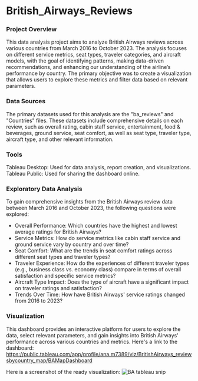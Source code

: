 # British_Airways_Reviews

### Project Overview
This data analysis project aims to analyze British Airways reviews across various countries from March 2016 to October 2023. The analysis focuses on different service metrics, seat types, traveler categories, and aircraft models, with the goal of identifying patterns, making data-driven recommendations, and enhancing our understanding of the airline’s performance by country. The primary objective was to create a visualization that allows users to explore these metrics and filter data based on relevant parameters.

### Data Sources
The primary datasets used for this analysis are the "ba_reviews" and "Countries" files. These datasets include comprehensive details on each review, such as overall rating, cabin staff service, entertainment, food & beverages, ground service, seat comfort, as well as seat type, traveler type, aircraft type, and other relevant information.

### Tools
Tableau Desktop: Used for data analysis, report creation, and visualizations.
Tableau Public: Used for sharing the dashboard online.

### Exploratory Data Analysis
To gain comprehensive insights from the British Airways review data between March 2016 and October 2023, the following questions were explored:

 - Overall Performance: Which countries have the highest and lowest average ratings for British Airways?
 - Service Metrics: How do service metrics like cabin staff service and ground service vary by country and over time?
 - Seat Comfort: What are the trends in seat comfort ratings across different seat types and traveler types?
 - Traveler Experience: How do the experiences of different traveler types (e.g., business class vs. economy class) compare in terms of overall satisfaction and specific service metrics?
 - Aircraft Type Impact: Does the type of aircraft have a significant impact on traveler ratings and satisfaction?
 - Trends Over Time: How have British Airways' service ratings changed from 2016 to 2023?

### Visualization
This dashboard provides an interactive platform for users to explore the data, select relevant parameters, and gain insights into British Airways' performance across various countries and metrics.
Here's a link to the dashboard: https://public.tableau.com/app/profile/ana.m7389/viz/BritishAirways_reviewsbycountry_map/BAMapDashboard

Here is a screenshot of the ready visualization:
![BA tableau snip](https://github.com/user-attachments/assets/7e1cc7d2-0e38-401e-8a24-6e12a66a8d12)



